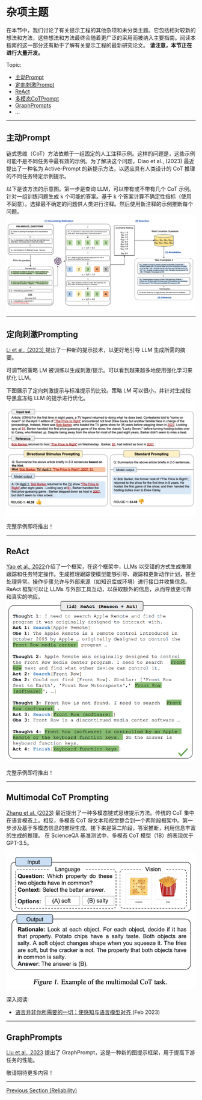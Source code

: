 # 杂项主题

在本节中，我们讨论了有关提示工程的其他杂项和未分类主题。它包括相对较新的想法和方法，这些想法和方法最终会随着更广泛的采用而被纳入主要指南。阅读本指南的这一部分还有助于了解有关提示工程的最新研究论文。
**请注意，本节正在进行大量开发。**

Topic:
- [主动Prompt](#主动Prompt)
- [定向刺激Prompt](#定向刺激Prompt)
- [ReAct](#react)
- [多模态CoTPrompt](#[多模态CoTPrompt)
- [GraphPrompts](#graphprompts)
- ...

---

## 主动Prompt

链式思维（CoT）方法依赖于一组固定的人工注释示例。这样的问题是，这些示例可能不是不同任务中最有效的示例。为了解决这个问题，Diao et al., (2023) 最近提出了一种名为 Active-Prompt 的新提示方法，以适应具有人类设计的 CoT 推理的不同任务特定示例提示。

以下是该方法的示意图。第一步是查询 LLM，可以带有或不带有几个 CoT 示例。针对一组训练问题生成 k 个可能的答案。基于 k 个答案计算不确定性指标（使用不同意）。选择最不确定的问题供人类进行注释。然后使用新注释的示例推断每个问题。
![](../img/active-prompt.png)

---
## 定向刺激Prompting
[Li et al., (2023) ](https://arxiv.org/abs/2302.11520) 提出了一种新的提示技术，以更好地引导 LLM 生成所需的摘要。

可调节的策略 LM 被训练以生成刺激/提示。可以看到越来越多地使用强化学习来优化 LLM。

下图展示了定向刺激提示与标准提示的比较。策略 LM 可以很小，并针对生成指导黑盒冻结 LLM 的提示进行优化。
![](../img/dsp.jpeg)

完整示例即将推出！

---
## ReAct

[Yao et al., 2022](https://arxiv.org/abs/2210.03629)介绍了一个框架，在这个框架中，LLMs 以交错的方式生成推理跟踪和任务特定操作。生成推理跟踪使模型能够引导、跟踪和更新动作计划，甚至处理异常。操作步骤允许与外部来源（如知识库或环境）进行接口并收集信息。
ReAct 框架可以让 LLMs 与外部工具互动，以获取额外的信息，从而导致更可靠和真实的响应。
![](../img/react.png)

完整示例即将推出！

---
## Multimodal CoT Prompting

[Zhang et al. (2023)](https://arxiv.org/abs/2302.00923) 最近提出了一种多模态链式思维提示方法。传统的 CoT 集中在语言模态上。相反，多模态 CoT 将文本和视觉整合到一个两阶段框架中。第一步涉及基于多模态信息的推理生成。接下来是第二阶段，答案推断，利用信息丰富的生成的推理。
在 ScienceQA 基准测试中，多模态 CoT 模型（1B）的表现优于 GPT-3.5。

![](../img/multimodal-cot.png)

深入阅读:
- [语言并非你所需要的一切：使感知与语言模型对齐 ](https://arxiv.org/abs/2302.14045) (Feb 2023)

---
## GraphPrompts

[Liu et al., 2023](https://arxiv.org/abs/2302.08043) 提出了 GraphPrompt，这是一种新的图提示框架，用于提高下游任务的性能。

敬请期待更多内容！

---
[Previous Section (Reliability)](./prompts-reliability.md)